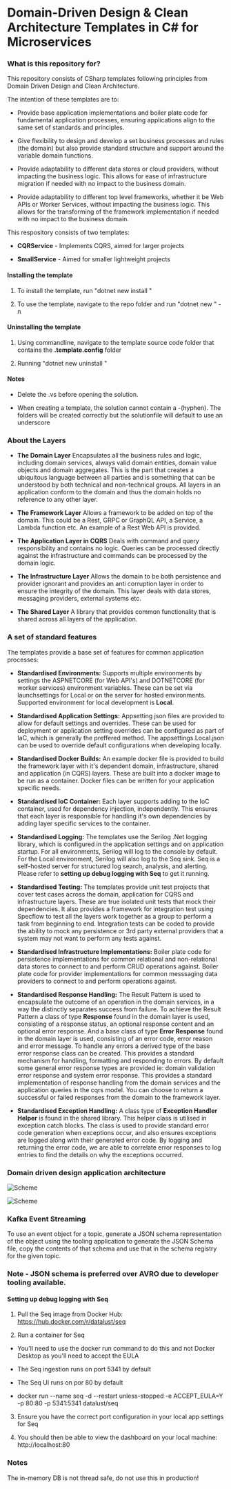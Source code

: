 
# Domain-Driven Design & Clean Architecture Templates in C# for Microservices

  

### What is this repository for?

  

This repository consists of CSharp templates following principles from Domain Driven Design and Clean Architecture.

The intention of these templates are to:

  

* Provide base application implementations and boiler plate code for fundamental application processes, ensuring applications align to the same set of standards and principles.

* Give flexibility to design and develop a set business processes and rules (the domain) but also provide standard structure and support around the variable domain functions.

* Provide adaptability to different data stores or cloud providers, without impacting the business logic. This allows for ease of infrastructure migration if needed with no impact to the business domain.

* Provide adaptability to different top level frameworks, whether it be Web APIs or Worker Services, without impacting the business logic. This allows for the transforming of the framework implementation if needed with no impact to the business domain.

  

This respository consists of two templates:

  

*  **CQRService** - Implements CQRS, aimed for larger projects

*  **SmallService** - Aimed for smaller lightweight projects

  

#### Installing the template

1. To install the template, run "dotnet new install <path-to-template>"

3. To use the template, navigate to the repo folder and run "dotnet new <template-identifier>" -n <solution-name>

  

#### Uninstalling the template

1. Using commandline, navigate to the template source code folder that contains the **.template.config** folder

2. Running "dotnet new uninstall <template-identifier>"

  

#### Notes

* Delete the .vs before opening the solution.

* When creating a template, the solution cannot contain a -(hyphen). The folders will be created correctly but the solutionfile will default to use an underscore

  

### About the Layers

  

*  **The Domain Layer** Encapsulates all the business rules and logic, including domain services, always valid domain entities, domain value objects and domain aggregates. This is the part that creates a ubiquitous language between all parties and is something that can be understood by both technical and non-technical groups. All layers in an application conform to the domain and thus the domain holds no reference to any other layer.

  

*  **The Framework Layer** Allows a framework to be added on top of the domain. This could be a Rest, GRPC or GraphQL API, a Service, a Lambda function etc. An example of a Rest Web API is provided.

  

*  **The Application Layer in CQRS** Deals with command and query responsibility and contains no logic. Queries can be processed directly against the infrastructure and commands can be processed by the domain logic.

  

*  **The Infrastructure Layer** Allows the domain to be both persistence and provider ignorant and provides an anti corruption layer in order to ensure the integrity of the domain. This layer deals with data stores, messaging providers, external systems etc.

  

*  **The Shared Layer** A library that provides common functionality that is shared across all layers of the application.

  

### A set of standard features

  

The templates provide a base set of features for common application processes:

  

*  **Standardised Environments:** Supports multiple environments by settings the ASPNETCORE (for Web API's) and DOTNETCORE (for worker services) environment variables. These can be set via launchsettings for Local or on the server for hosted environments. Supported environment for local development is **Local**.

  

*  **Standardised Application Settings:** Appsetting json files are provided to allow for default settings and overrides. These can be used for deployment or application setting overrides can be configured as part of IaC, which is generally the preffered method. The appsettings.Local.json can be used to override default configurations when developing locally.

  

*  **Standardised Docker Builds:** An example docker file is provided to build the framework layer with it's dependent domain, infrastructure, shared and application (in CQRS) layers. These are built into a docker image to be run as a container. Docker files can be written for your application specific needs.

  

*  **Standardised IoC Container:** Each layer supports adding to the IoC container, used for dependency injection, independently. This ensures that each layer is responsible for handling it's own dependencies by adding layer specific services to the container.

  

*  **Standardised Logging:** The templates use the Serilog .Net logging library, which is configured in the application settings and on application startup. For all environments, Serilog will log to the console by default. For the Local environment, Serilog will also log to the Seq sink. Seq is a self-hosted server for structured log search, analysis, and alerting. Please refer to **setting up debug logging with Seq** to get it running.

  

*  **Standardised Testing:** The templates provide unit test projects that cover test cases across the domain, application for CQRS and infrastructure layers. These are true isolated unit tests that mock their dependencies. It also provides a framework for integration test using Specflow to test all the layers work together as a group to perform a task from beginning to end. Integration tests can be coded to provide the ability to mock any persistence or 3rd party external providers that a system may not want to perform any tests against.

  

*  **Standardised Infrastructure Implementations:** Boiler plate code for persistence implementations for common relational and non-relational data stores to connect to and perform CRUD operations against. Boiler plate code for provider implementations for common messsaging data providers to connect to and perform operations against.

  

*  **Standardised Response Handling:** The Result Pattern is used to encapsulate the outcome of an operation in the domain services, in a way the distinctly separates success from failure. To achieve the Result Pattern a class of type **Response** found in the domain layer is used, consisting of a response status, an optional response content and an optional error response. And a base class of type **Error Response** found in the domain layer is used, consisting of an error code, error reason and error message. To handle any errors a derived type of the base error response class can be created. This provides a standard mechanism for handling, formatting and responding to errors. By default some general error response types are provided ie: domain validation error response and system error response. This provides a standard implementation of response handling from the domain services and the application queries in the cqrs model. You can choose to return a successful or failed responses from the domain to the framework layer.

  

*  **Standardised Exception Handling:** A class type of **Exception Handler Helper** is found in the shared library. This helper class is utilised in exception catch blocks. The class is used to provide standard error code generation when exceptions occur, and also ensures exceptions are logged along with their generated error code. By logging and returning the error code, we are able to correlate error responses to log entries to find the details on why the exceptions occurred.

  
  

### Domain driven design application architecture

  

![Scheme](Documentation/SmallServiceTemplate.png)

  

![Scheme](Documentation/CQRSServiceTemplate.png)

  
  ### Kafka Event Streaming
  To use an event object for a topic, generate a JSON schema representation of the object using the tooling application to generate the JSON Schema file, copy the contents of that schema and use that in the schema registry for the given topic. 
  ### Note - JSON schema is preferred over AVRO due to developer tooling available.     
  

#### Setting up debug logging with Seq

1. Pull the Seq image from Docker Hub: https://hub.docker.com/r/datalust/seq

2. Run a container for Seq

* You'll need to use the docker run command to do this and not Docker Desktop as you'll need to accept the EULA

* The Seq ingestion runs on port 5341 by default

* The Seq UI runs on por 80 by default

* docker run --name seq -d --restart unless-stopped -e ACCEPT_EULA=Y -p 80:80 -p 5341:5341 datalust/seq

3. Ensure you have the correct port configuration in your local app settings for Seq

4. You should then be able to view the dashboard on your local machine: http://localhost:80

  

### Notes

The in-memory DB is not thread safe, do not use this in production!
